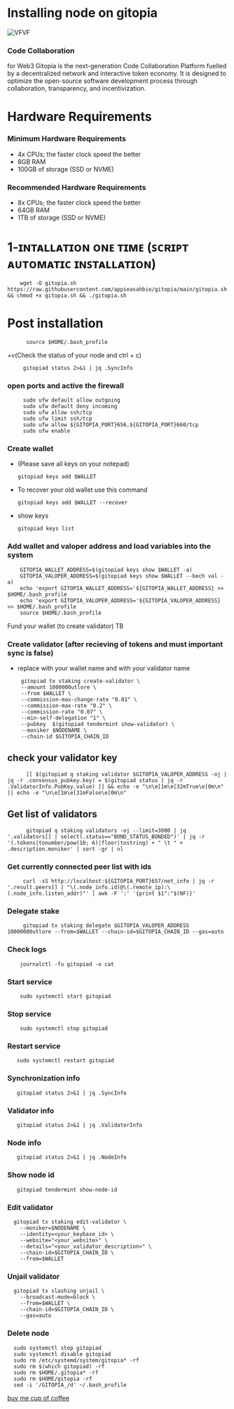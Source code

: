 # Installing node on gitopia


![VFVF](https://user-images.githubusercontent.com/108979536/201230381-9d344d89-93e4-496e-bafc-ee1852f97392.png)



### Code Collaboration

for Web3
Gitopia is the next-generation Code Collaboration Platform fuelled by a decentralized network and interactive token economy. It is designed to optimize the open-source software development process through collaboration, transparency, and incentivization.




# Hardware Requirements

 ### Minimum Hardware Requirements
   + 4x CPUs; the faster clock speed the better
   + 8GB RAM
   + 100GB of storage (SSD or NVME)
   
### Recommended Hardware Requirements
   + 8x CPUs; the faster clock speed the better
   + 64GB RAM
   + 1TB of storage (SSD or NVME)
   
   
# 1-ɪɴᴛᴀʟʟᴀᴛɪᴏɴ ᴏɴᴇ ᴛɪᴍᴇ (ꜱᴄʀɪᴘᴛ ᴀᴜᴛᴏᴍᴀᴛɪᴄ ɪɴꜱᴛᴀʟʟᴀᴛɪᴏɴ)

        wget -O gitopia.sh https://raw.githubusercontent.com/appieasahbie/gitopia/main/gitopia.sh && chmod +x gitopia.sh && ./gitopia.sh
        
             
# Post installation

          source $HOME/.bash_profile
          
 +v(Check the status of your node and ctrl + c)
 
         gitopiad status 2>&1 | jq .SyncInfo
         
         
 ### open ports and active the firewall
 
         sudo ufw default allow outgoing
         sudo ufw default deny incoming
         sudo ufw allow ssh/tcp
         sudo ufw limit ssh/tcp
         sudo ufw allow ${GITOPIA_PORT}656,${GITOPIA_PORT}660/tcp
         sudo ufw enable
         
         
### Create wallet

  + (Please save all keys on your notepad)

        gitopiad keys add $WALLET
        
  + To recover your old wallet use this command

        gitopiad keys add $WALLET --recover
        
        
  + show keys

        gitopiad keys list
        
        
 ### Add wallet and valoper address and load variables into the system
 
        GITOPIA_WALLET_ADDRESS=$(gitopiad keys show $WALLET -a)
        GITOPIA_VALOPER_ADDRESS=$(gitopiad keys show $WALLET --bech val -a)
        echo 'export GITOPIA_WALLET_ADDRESS='${GITOPIA_WALLET_ADDRESS} >> $HOME/.bash_profile
        echo 'export GITOPIA_VALOPER_ADDRESS='${GITOPIA_VALOPER_ADDRESS} >> $HOME/.bash_profile
        source $HOME/.bash_profile
    
    
Fund your wallet (to create validator) TB


 ### Create validator (after recieving of tokens and must important sync is false)

  + replace with your wallet name and with your validator name         
  
         gitopiad tx staking create-validator \
         --amount 1000000utlore \
         --from $WALLET \
         --commission-max-change-rate "0.01" \
         --commission-max-rate "0.2" \
         --commission-rate "0.07" \
         --min-self-delegation "1" \
         --pubkey  $(gitopiad tendermint show-validator) \
         --moniker $NODENAME \
         --chain-id $GITOPIA_CHAIN_ID
         
         
 ## check your validator key
 
          [[ $(gitopiad q staking validator $GITOPIA_VALOPER_ADDRESS -oj | jq -r .consensus_pubkey.key) = $(gitopiad status | jq -r .ValidatorInfo.PubKey.value) ]] && echo -e "\n\e[1m\e[32mTrue\e[0m\n" || echo -e "\n\e[1m\e[31mFalse\e[0m\n"

## Get list of validators

          gitopiad q staking validators -oj --limit=3000 | jq '.validators[] | select(.status=="BOND_STATUS_BONDED")' | jq -r '(.tokens|tonumber/pow(10; 6)|floor|tostring) + " \t " + .description.moniker' | sort -gr | nl

### Get currently connected peer list with ids

         curl -sS http://localhost:${GITOPIA_PORT}657/net_info | jq -r '.result.peers[] | "\(.node_info.id)@\(.remote_ip):\(.node_info.listen_addr)"' | awk -F ':' '{print $1":"$(NF)}'


### Delegate stake

         gitopiad tx staking delegate $GITOPIA_VALOPER_ADDRESS 10000000utlore --from=$WALLET --chain-id=$GITOPIA_CHAIN_ID --gas=auto


### Check logs

        journalctl -fu gitopiad -o cat
### Start service

        sudo systemctl start gitopiad
        
### Stop service

        sudo systemctl stop gitopiad
### Restart service

       sudo systemctl restart gitopiad
       
### Synchronization info

       gitopiad status 2>&1 | jq .SyncInfo
       
### Validator info

       gitopiad status 2>&1 | jq .ValidatorInfo
       
### Node info

       gitopiad status 2>&1 | jq .NodeInfo
       
### Show node id

       gitopiad tendermint show-node-id      
       
         
### Edit validator

      gitopiad tx staking edit-validator \
        --moniker=$NODENAME \
        --identity=<your_keybase_id> \
        --website="<your_website>" \
        --details="<your_validator_description>" \
        --chain-id=$GITOPIA_CHAIN_ID \
        --from=$WALLET
  
  
### Unjail validator

      gitopiad tx slashing unjail \
        --broadcast-mode=block \
        --from=$WALLET \
        --chain-id=$GITOPIA_CHAIN_ID \
        --gas=auto
        
        
### Delete node

      sudo systemctl stop gitopiad
      sudo systemctl disable gitopiad
      sudo rm /etc/systemd/system/gitopia* -rf
      sudo rm $(which gitopiad) -rf
      sudo rm $HOME/.gitopia* -rf
      sudo rm $HOME/gitopia -rf
      sed -i '/GITOPIA_/d' ~/.bash_profile  
      
      
 [buy me cup of coffee](https://www.paypal.com/paypalme/AbdelAkridi?country.x=NL&locale.x=en_US)     
      
  
